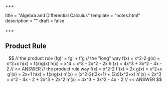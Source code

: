 +++

title = "Algebra and Differential Calculus"
template = "notes.html"
description = ""
draft = false

+++


## Product Rule

```math

// the product rule
(fg)' = fg' + f'g

// the "long" way
f(x) = x^2-2
g(x) = x^2+x
h(x) = f(x)g(x)

h(x) = x^4 + x^3 - 2x^2 - 2x
h'(x) = 4x^3 + 3x^2 - 4x - 2 // << ANSWER

// the product rule way
f(x) = x^2-2
f'(x) = 2x
g(x) = x^2+x
g'(x) = 2x+1
h(x) = f(x)g(x)

h'(x) = (x^2-2)(2x+1) + (2x)(x^2+x)
h'(x) = 2x^3 + x^2 - 4x - 2 + 2x^3 + 2x^2
h'(x) = 4x^3 + 3x^2 - 4x - 2 // << ANSWER

```
